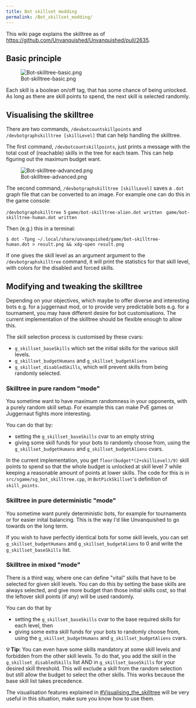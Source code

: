 ```yaml
---
title: Bot skillset modding
permalink: /Bot_skillset_modding/
---
```


This wiki page explains the skilltree as of
<https://github.com/Unvanquished/Unvanquished/pull/2635>.

## Basic principle

<figure>
<img src="Bot-skilltree-basic.png" title="Bot-skilltree-basic.png" />
<figcaption>Bot-skilltree-basic.png</figcaption>
</figure>

Each skill is a boolean on/off tag, that has some chance of being
unlocked. As long as there are skill points to spend, the next skill is
selected randomly.

## Visualising the skilltree

There are two commands, `/devbotcountskillpoints` and
`/devbotgraphskilltree [skillLevel]` that can help handling the
skilltree.

The first command, `/devbotcountskillpoints`, just prints a message with
the total cost of (reachable) skills in the tree for each team. This can
help figuring out the maximum budget want.

<figure>
<img src="Bot-skilltree-advanced.png"
title="Bot-skilltree-advanced.png" />
<figcaption>Bot-skilltree-advanced.png</figcaption>
</figure>

The second command, `/devbotgraphskilltree [skillLevel]` saves a `.dot`
graph file that can be converted to an image. For example one can do
this in the game console:

`/devbotgraphskilltree 5`
`game/bot-skilltree-alien.dot written `
`game/bot-skilltree-human.dot written `

Then (e.g.) this in a terminal:

`$ dot -Tpng ~/.local/share/unvanquished/game/bot-skilltree-human.dot > result.png && xdg-open result.png`

If one gives the skill level as an argument argument to the
`/devbotgraphskilltree` command, it will print the statistics for that
skill level, with colors for the disabled and forced skills.

## Modifying and tweaking the skilltree

Depending on your objectives, which maybe to offer diverse and
interesting bots e.g. for a juggernaut mod, or to provide very
predictable bots e.g. for a tournament, you may have different desire
for bot customisations. The current implementation of the skilltree
should be flexible enough to allow this.

The skill selection process is customised by these cvars:

- `g_skillset_baseSkills` which set the initial skills for the various
  skill levels.
- `g_skillset_budgetHumans` and `g_skillset_budgetAliens`
- `g_skillset_disabledSkills`, which will prevent skills from being
  randomly selected.

### Skilltree in pure random "mode"

You sometime want to have maximum randomness in your opponents, with a
purely random skill setup. For example this can make PvE games or
Juggernaut fights more interesting.

You can do that by:

- setting the `g_skillset_baseSkills` cvar to an empty string
- giving some skill funds for your bots to randomly choose from, using
  the `g_skillset_budgetHumans` and `g_skillset_budgetAliens` cvars.

In the current implementation, you get `floor(budget*(2+skillLevel)/9)`
skill points to spend so that the whole budget is unlocked at skill
level 7 while keeping a reasonable amount of points at lower skills. The
code for this is in `src/sgame/sg_bot_skilltree.cpp`, in
`BotPickSkillset`'s definition of `skill_points`.

### Skilltree in pure deterministic "mode"

You sometime want purely deterministic bots, for example for tournaments
or for easier inital balancing. This is the way I'd like Unvanquished to
go towards on the long term.

If you wish to have perfectly identical bots for some skill levels, you
can set `g_skillset_budgetHumans` and `g_skillset_budgetAliens` to 0 and
write the `g_skillset_baseSkills` list.

### Skilltree in mixed "mode"

There is a third way, where one can define "vital" skills that have to
be selected for given skill levels. You can do this by setting the base
skills are always selected, and give more budget than those initial
skills cost, so that the leftover skill points (if any) will be used
randomly.

You can do that by

- setting the `g_skillset_baseSkills` cvar to the base required skills
  for each level, then
- giving some extra skill funds for your bots to randomly choose from,
  using the `g_skillset_budgetHumans` and `g_skillset_budgetAliens`
  cvars.

<b>💡️ Tip:</b> You can even have some skills mandatory at some skill
levels and forbidden from the other skill levels. To do that, you add
the skill in the `g_skillset_disabledSkills` list AND in
`g_skillset_baseSkills` for your desired skill threshold. This will
exclude a skill from the random selection but still allow the budget to
select the other skills. This works because the base skill list takes
precedence.

The visualisation features explained in
[\#Visualising_the_skilltree](#Visualising_the_skilltree "wikilink")
will be very useful in this situation, make sure you know how to use
them.